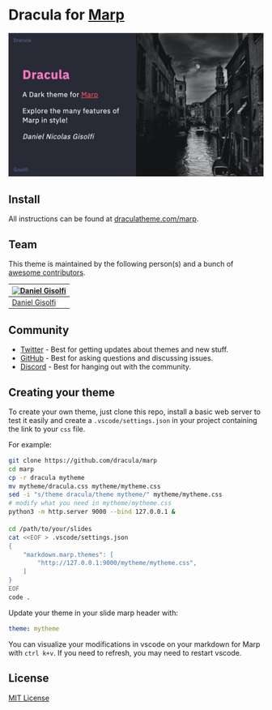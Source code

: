 # Dracula for [Marp](https://marp.app)

![Screenshot](./screenshot.png)

## Install

All instructions can be found at [draculatheme.com/marp](https://draculatheme.com/marp).

## Team

This theme is maintained by the following person(s) and a bunch of [awesome contributors](https://github.com/dracula/marp/graphs/contributors).

| [![Daniel Gisolfi](https://avatars0.githubusercontent.com/u/25212184?v=3&s=70)](https://github.com/dgisolfi) |
| ------------------------------------------------------------------------------------------------------------ |
| [Daniel Gisolfi](https://github.com/dgisolfi)                                                                |

## Community

- [Twitter](https://twitter.com/draculatheme) - Best for getting updates about themes and new stuff.
- [GitHub](https://github.com/dracula/dracula-theme/discussions) - Best for asking questions and discussing issues.
- [Discord](https://draculatheme.com/discord-invite) - Best for hanging out with the community.

## Creating your theme

To create your own theme, just clone this repo, install a basic web server to test it easily and create a `.vscode/settings.json` in your project containing the link to your `css` file.

For example:

```bash
git clone https://github.com/dracula/marp
cd marp
cp -r dracula mytheme
mv mytheme/dracula.css mytheme/mytheme.css
sed -i "s/theme dracula/theme mytheme/" mytheme/mytheme.css
# modify what you need in mytheme/mytheme.css
python3 -m http.server 9000 --bind 127.0.0.1 &

cd /path/to/your/slides
cat <<EOF > .vscode/settings.json
{
    "markdown.marp.themes": [
        "http://127.0.0.1:9000/mytheme/mytheme.css",
    ]
}
EOF
code .
```

Update your theme in your slide marp header with:

```yaml
theme: mytheme
```

You can visualize your modifications in vscode on your markdown for Marp with `ctrl k+v`. If you need to refresh, you may need to restart vscode.

## License

[MIT License](./LICENSE)
